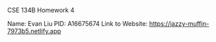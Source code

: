 CSE 134B Homework 4

Name: Evan Liu
PID: A16675674
Link to Website: https://jazzy-muffin-7973b5.netlify.app
